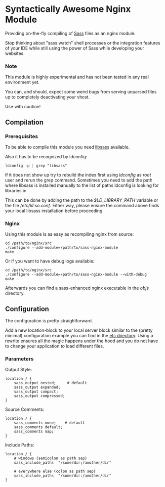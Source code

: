 # Syntactically Awesome Nginx Module

Providing on-the-fly compiling of [Sass](http://sass-lang.com/) files as an
nginx module.

Stop thinking about "sass watch" shell processes or the integration features of
your IDE while still using the power of Sass while developing your websites.

### Note

This module is highly experimental and has not been tested in any real
environment yet.

You can, and should, expect some weird bugs from serving unparsed files up to
completely deactivating your vhost.

Use with caution!

## Compilation

### Prerequisites

To be able to compile this module you need [libsass](https://github.com/hcatlin/libsass)
available.

Also it has to be recognized by ldconfig:

    ldconfig -p | grep "libsass"

If it does not show up try to rebuild the index first using *ldconfig* as
*root* user and rerun the grep command. Sometimes you need to add the path
where libsass is installed manually to the list of paths ldconfig is looking
for libraries in.

This can be done by adding the path to the *$LD\_LIBRARY\_PATH* variable or the
file */etc/ld.so.conf*. Either way, please ensure the command above finds your
local libsass installation before proceeding.

### Nginx

Using this module is as easy as recompiling nginx from source:

    cd /path/to/nginx/src
    ./configure --add-module=/path/to/sass-nginx-module
    make

Or if you want to have debug logs available:

    cd /path/to/nginx/src
    ./configure --add-module=/path/to/sass-nginx-module --with-debug
    make

Afterwards you can find a sass-enhanced nginx executable in the *objs* directory.

## Configuration

The configuration is pretty straightforward.

Add a new location-block to your local server block similar to the (pretty
minimal) configuration example you can find in the [etc directory](etc/vhost.conf).
Using a rewrite ensures all the magic happens under the hood and you do not
have to change your application to load different files.

### Parameters

Output Style:

    location / {
        sass_output nested;     # default
        sass_output expanded;
        sass_output compact;
        sass_output compressed;
    }

Source Comments:

    location / {
        sass_comments none;    # default
        sass_comments default;
        sass_comments map;
    }

Include Paths:

    location / {
        # windows (semicolon as path sep)
        sass_include_paths  "/some/dir;/another/dir"

        # everywhere else (colon as path sep)
        sass_include_paths  "/some/dir:/another/dir"
    }
